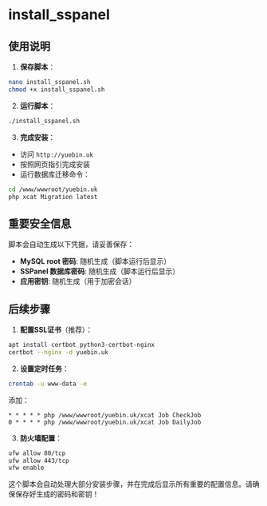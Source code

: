 # install_sspanel

## 使用说明

1. **保存脚本**：
```bash
nano install_sspanel.sh
chmod +x install_sspanel.sh
```

2. **运行脚本**：
```bash
./install_sspanel.sh
```

3. **完成安装**：
- 访问 `http://yuebin.uk`
- 按照网页指引完成安装
- 运行数据库迁移命令：
```bash
cd /www/wwwroot/yuebin.uk
php xcat Migration latest
```

## 重要安全信息

脚本会自动生成以下凭据，请妥善保存：

- **MySQL root 密码**: 随机生成（脚本运行后显示）
- **SSPanel 数据库密码**: 随机生成（脚本运行后显示）
- **应用密钥**: 随机生成（用于加密会话）

## 后续步骤

1. **配置SSL证书**（推荐）：
```bash
apt install certbot python3-certbot-nginx
certbot --nginx -d yuebin.uk
```

2. **设置定时任务**：
```bash
crontab -u www-data -e
```
添加：
```
* * * * * php /www/wwwroot/yuebin.uk/xcat Job CheckJob
0 * * * * php /www/wwwroot/yuebin.uk/xcat Job DailyJob
```

3. **防火墙配置**：
```bash
ufw allow 80/tcp
ufw allow 443/tcp
ufw enable
```

这个脚本会自动处理大部分安装步骤，并在完成后显示所有重要的配置信息。请确保保存好生成的密码和密钥！
